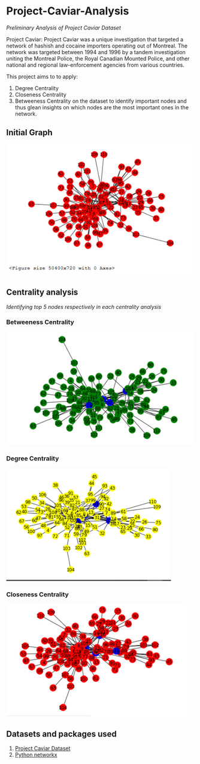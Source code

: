 # Project-Caviar-Analysis
*Preliminary Analysis of Project Caviar Dataset*

Project Caviar: Project Caviar was a unique investigation that targeted a network of hashish and cocaine importers operating out of Montreal. The network was targeted between 1994 and 1996 by a tandem investigation uniting the Montreal Police, the Royal Canadian Mounted Police, and other national and regional law-enforcement agencies from various countries.

This project aims to to apply:
1. Degree Centrality
2. Closeness Centrality
3. Betweeness Centrality
on the dataset to identify important nodes and thus glean insights on which nodes are the most important ones in the network.

## Initial Graph
<img src=https://github.com/AbhilashRN/Project-Caviar-Analysis/blob/master/initialgraph.jpeg height="350" weight="240">

## Centrality analysis
*Identifying top 5 nodes respectively in each centrality analysis*

### Betweeness Centrality
<img src=https://github.com/AbhilashRN/Project-Caviar-Analysis/blob/master/betweenesscentrality.jpeg height="300" weight="240">

### Degree Centrality
<img src=https://github.com/AbhilashRN/Project-Caviar-Analysis/blob/master/degreecentrality.PNG height="300" weight="240">

### Closeness Centrality
<img src=https://github.com/AbhilashRN/Project-Caviar-Analysis/blob/master/closenesscentrality.jpeg height="300" weight="240">


## Datasets and packages used

1. [Project Caviar Dataset](https://sites.google.com/site/ucinetsoftware/datasets/covert-networks/caviar)
2. [Python networkx](https://networkx.github.io/)
